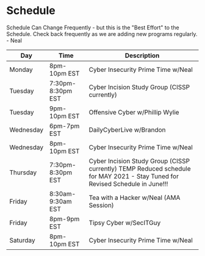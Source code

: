 # Schedule

Schedule Can Change Frequently - but this is the "Best Effort" to the Schedule.  Check back frequently as we are adding new programs regularly. - Neal 

| Day | Time | Description |
|-----|------|---------------------|
|Monday| 8pm-10pm EST| Cyber Insecurity Prime Time w/Neal|
|Tuesday|7:30pm-8:30pm EST|Cyber Incision Study Group (CISSP currently)|
|Tuesday|9pm-10pm EST|Offensive Cyber w/Phillip Wylie|
|Wednesday|6pm-7pm EST|DailyCyberLive w/Brandon|
|Wednesday|8pm-10pm EST|Cyber Insecurity Prime Time w/Neal|
|Thursday|7:30pm-8:30pm EST|Cyber Incision Study Group (CISSP currently) TEMP Reduced schedule for MAY 2021 - Stay Tuned for Revised Schedule in June!!!|
|Friday|8:30am-9:30am EST|Tea with a Hacker w/Neal (AMA Session)|
|Friday|8pm-9pm EST|Tipsy Cyber w/SecITGuy|
|Saturday|8pm-10pm EST|Cyber Insecurity Prime Time w/Neal|
